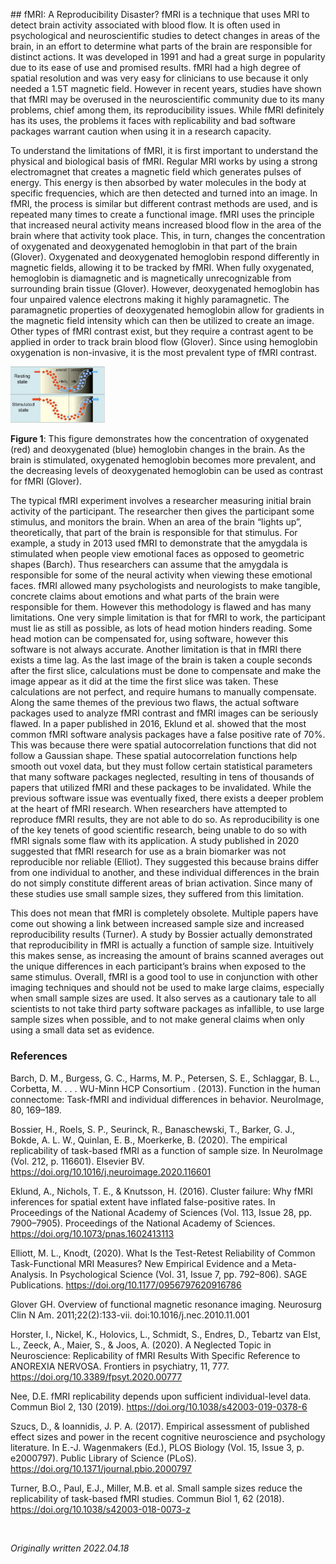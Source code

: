 <head>
<!-- Google tag (gtag.js) -->
<script async src="https://www.googletagmanager.com/gtag/js?id=G-KLMRWFRZWB"></script>
<script>
  window.dataLayer = window.dataLayer || [];
  function gtag(){dataLayer.push(arguments);}
  gtag('js', new Date());

  gtag('config', 'G-KLMRWFRZWB');
</script>
</head>
## fMRI: A Reproducibility Disaster?
fMRI is a technique that uses MRI to detect brain activity associated with blood flow. It is often used in psychological and neuroscientific studies to detect changes in areas of the brain, in an effort to determine what parts of the brain are responsible for distinct actions. It was developed in 1991 and had a great surge in popularity due to its ease of use and promised results. fMRI had a high degree of spatial resolution and was very easy for clinicians to use because it only needed a 1.5T magnetic field. However in recent years, studies have shown that fMRI may be overused in the neuroscientific community due to its many problems, chief among them, its reproducibility issues. While fMRI definitely has its uses, the problems it faces with replicability and bad software packages warrant caution when using it in a research capacity.  

To understand the limitations of fMRI, it is first important to understand the physical and biological basis of fMRI. Regular MRI works by using a strong electromagnet that creates a magnetic field which generates pulses of energy. This energy is then absorbed by water molecules in the body at specific frequencies, which are then detected and turned into an image. In fMRI, the process is similar but different contrast methods are used, and is repeated many times to create a functional image. fMRI uses the principle that increased neural activity means increased blood flow in the area of the brain where that activity took place. This, in turn, changes the concentration of oxygenated and deoxygenated hemoglobin in that part of the brain (Glover). Oxygenated and deoxygenated hemoglobin respond differently in magnetic fields, allowing it to be tracked by fMRI. When fully oxygenated, hemoglobin is diamagnetic and is magnetically unrecognizable from surrounding brain tissue (Glover). However, deoxygenated hemoglobin has four unpaired valence electrons making it highly paramagnetic. The paramagnetic properties of deoxygenated hemoglobin allow for gradients in the magnetic field intensity which can then be utilized to create an image. Other types of fMRI contrast exist, but they require a contrast agent to be applied in order to track brain blood flow (Glover). Since using hemoglobin oxygenation is non-invasive, it is the most prevalent type of fMRI contrast.

<img src="../img/fMRI.png" style="width: 30%; height: 30%"/>​

**Figure 1**: This figure demonstrates how the concentration of oxygenated (red) and deoxygenated (blue) hemoglobin changes in the brain. As the brain is stimulated, oxygenated hemoglobin becomes more prevalent, and the decreasing levels of deoxygenated hemoglobin can be used as contrast for fMRI (Glover).

The typical fMRI experiment involves a researcher measuring initial brain activity of the participant. The researcher then gives the participant some stimulus, and monitors the brain. When an area of the brain “lights up”, theoretically, that part of the brain is responsible for that stimulus. For example, a study in 2013 used fMRI to demonstrate that the amygdala is stimulated when people view emotional faces as opposed to geometric shapes (Barch). Thus researchers can assume that the amygdala is responsible for some of the neural activity when viewing these emotional faces. fMRI allowed many psychologists and neurologists to make tangible, concrete claims about emotions and what parts of the brain were responsible for them. 
However this methodology is flawed and has many limitations. One very simple limitation is that for fMRI to work, the participant must lie as still as possible, as lots of head motion hinders reading. Some head motion can be compensated for, using software, however this software is not always accurate. Another limitation is that in fMRI there exists a time lag. As the last image of the brain is taken a couple seconds after the first slice, calculations must be done to compensate and make the image appear as it did at the time the first slice was taken. These calculations are not perfect, and require humans to manually compensate. Along the same themes of the previous two flaws, the actual software packages used to analyze fMRI contrast and fMRI images can be seriously flawed. In a paper published in 2016, Eklund et al. showed that the most common fMRI software analysis packages have a false positive rate of 70%. This was because there were spatial autocorrelation functions that did not follow a Gaussian shape. These spatial autocorrelation functions help smooth out voxel data, but they must follow certain statistical parameters that many software packages neglected, resulting in tens of thousands of papers that utilized fMRI and these packages to be invalidated.
While the previous software issue was eventually fixed, there exists a deeper problem at the heart of fMRI research. When researchers have attempted to reproduce fMRI results, they are not able to do so. As reproducibility is one of the key tenets of good scientific research, being unable to do so with fMRI signals some flaw with its application. A study published in 2020 suggested that fMRI research for use as a brain biomarker was not reproducible nor reliable (Elliot). They suggested this because brains differ from one individual to another, and these individual differences in the brain do not simply constitute different areas of brian activation. Since many of these studies use small sample sizes, they suffered from this limitation.

This does not mean that fMRI is completely obsolete. Multiple papers have come out showing a link between increased sample size and increased reproducibility results (Turner). A study by Bossier actually demonstrated that reproducibility in fMRI is actually a function of sample size. Intuitively this makes sense, as increasing the amount of brains scanned averages out the unique differences in each participant’s brains when exposed to the same stimulus. Overall, fMRI is a good tool to use in conjunction with other imaging techniques and should not be used to make large claims, especially when small sample sizes are used. It also serves as a cautionary tale to all scientists to not take third party software packages as infallible, to use large sample sizes when possible, and to not make general claims when only using a small data set as evidence.



### References

Barch, D. M., Burgess, G. C., Harms, M. P., Petersen, S. E., Schlaggar, B. L., Corbetta, M. . . . 
WU-Minn HCP Consortium . (2013). Function in the human connectome: Task-fMRI 
and individual differences in behavior. NeuroImage, 80, 169–189. 

Bossier, H., Roels, S. P., Seurinck, R., Banaschewski, T., Barker, G. J., Bokde, A. L. W., 
Quinlan, E. B., Moerkerke, B. (2020). The empirical replicability of task-based fMRI as a function of sample size. In NeuroImage (Vol. 212, p. 116601). Elsevier BV. https://doi.org/10.1016/j.neuroimage.2020.116601

Eklund, A., Nichols, T. E., & Knutsson, H. (2016). Cluster failure: Why fMRI inferences for 
spatial extent have inflated false-positive rates. In Proceedings of the National Academy of Sciences (Vol. 113, Issue 28, pp. 7900–7905). Proceedings of the National Academy of Sciences. https://doi.org/10.1073/pnas.1602413113

Elliott, M. L., Knodt, (2020). What Is the Test-Retest Reliability of Common Task-Functional 
MRI Measures? New Empirical Evidence and a Meta-Analysis. In Psychological Science (Vol. 31, Issue 7, pp. 792–806). SAGE Publications. https://doi.org/10.1177/0956797620916786

Glover GH. Overview of functional magnetic resonance imaging. Neurosurg Clin N Am. 
2011;22(2):133-vii. doi:10.1016/j.nec.2010.11.001

Horster, I., Nickel, K., Holovics, L., Schmidt, S., Endres, D., Tebartz van Elst, L., Zeeck, A., 
Maier, S., & Joos, A. (2020). A Neglected Topic in Neuroscience: Replicability of fMRI Results With Specific Reference to ANOREXIA NERVOSA. Frontiers in psychiatry, 11, 777. https://doi.org/10.3389/fpsyt.2020.00777

Nee, D.E. fMRI replicability depends upon sufficient individual-level data. Commun Biol 2, 130 
(2019). https://doi.org/10.1038/s42003-019-0378-6

Szucs, D., & Ioannidis, J. P. A. (2017). Empirical assessment of published effect sizes and power 
in the recent cognitive neuroscience and psychology literature. In E.-J. Wagenmakers 
(Ed.), PLOS Biology (Vol. 15, Issue 3, p. e2000797). Public Library of Science (PLoS). 
https://doi.org/10.1371/journal.pbio.2000797 

Turner, B.O., Paul, E.J., Miller, M.B. et al. Small sample sizes reduce the replicability of 
task-based fMRI studies. Commun Biol 1, 62 (2018). https://doi.org/10.1038/s42003-018-0073-z

<br>

*Originally written 2022.04.18*